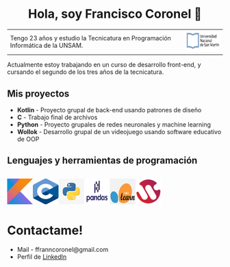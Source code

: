 <h1 align=center>Hola, soy Francisco Coronel 👋</h1>
<table align=center>
<tr>
  <td>Tengo 23 años y estudio la Tecnicatura en Programación Informática de la UNSAM.</td>
  <td><img src="assets/UNSAM.jpg" alt="Logo de la Universidad Nacional de San Martín" height=50 width=120></td>
</tr>
</table>
Actualmente estoy trabajando en un curso de desarrollo front-end, y cursando el segundo de los tres años de la tecnicatura.
<h2>Mis proyectos</h2>
<ul>
  <li><strong>Kotlin</strong> - Proyecto grupal de back-end usando patrones de diseño</li>
  <li><strong>C</strong> - Trabajo final de archivos</li>
  <li><strong>Python</strong> - Proyecto grupales de redes neuronales y machine learning</li>
  <li><strong>Wollok</strong> - Desarrollo grupal de un videojuego usando software educativo de OOP</li>
  <!-- AGREGAR CUANDO ESTÉ TERMINADO <li>Desarrollo web - Portfolio</li> -->
</ul>
<h2>Lenguajes y herramientas de programación<h2>
<img src="assets/images.jpeg" height=60 width=60><img src="assets/C_Logo.png" height=60 width=60><img src="assets/python.jpg" height=60 width=60><img src="assets/pandas_logo.png" height=60 width=60><img src="assets/scikit.png" height=60 width=60><img src="assets/wollok.png" height=60 width=60>
<h1>Contactame!</h1>
<ul>
  <li>Mail - ffranncoronel@gmail.com</li>
  <li>Perfil de <a href="https://www.linkedin.com/in/coronelfrancisco/">LinkedIn</a></li>
</ul>
 

<!--
**franncoronel/franncoronel** is a ✨ _special_ ✨ repository because its `README.md` (this file) appears on your GitHub profile.

Here are some ideas to get you started:

- 🔭 I’m currently working on ...
- 🌱 I’m currently learning ...
- 👯 I’m looking to collaborate on ...
- 🤔 I’m looking for help with ...
- 💬 Ask me about ...
- 📫 How to reach me: ...
- 😄 Pronouns: ...
- ⚡ Fun fact: ...
-->
